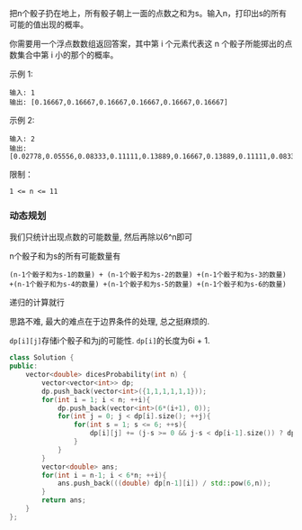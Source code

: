 把n个骰子扔在地上，所有骰子朝上一面的点数之和为s。输入n，打印出s的所有可能的值出现的概率。

 

你需要用一个浮点数数组返回答案，其中第 i 个元素代表这 n 个骰子所能掷出的点数集合中第 i 小的那个的概率。

 

示例 1:
```
输入: 1
输出: [0.16667,0.16667,0.16667,0.16667,0.16667,0.16667]
```
示例 2:
```
输入: 2
输出: [0.02778,0.05556,0.08333,0.11111,0.13889,0.16667,0.13889,0.11111,0.08333,0.05556,0.02778]
```

限制：
```
1 <= n <= 11
```





### 动态规划

我们只统计出现点数的可能数量, 然后再除以6^n即可

n个骰子和为s的所有可能数量有 
```
(n-1个骰子和为s-1的数量) + (n-1个骰子和为s-2的数量) +(n-1个骰子和为s-3的数量) +(n-1个骰子和为s-4的数量) +(n-1个骰子和为s-5的数量) +(n-1个骰子和为s-6的数量)
```

递归的计算就行

思路不难, 最大的难点在于边界条件的处理, 总之挺麻烦的. 

`dp[i][j]`存储i个骰子和为j的可能性. `dp[i]`的长度为6i + 1. 

```c++
class Solution {
public:
    vector<double> dicesProbability(int n) {
        vector<vector<int>> dp;
        dp.push_back(vector<int>({1,1,1,1,1,1}));
        for(int i = 1; i < n; ++i){
            dp.push_back(vector<int>(6*(i+1), 0));
            for(int j = 0; j < dp[i].size(); ++j){
                for(int s = 1; s <= 6; ++s){
                    dp[i][j] += (j-s >= 0 && j-s < dp[i-1].size()) ? dp[i-1][j-s] : 0;
                }
            }
        }
        vector<double> ans;
        for(int i = n-1; i < 6*n; ++i){
            ans.push_back(((double) dp[n-1][i]) / std::pow(6,n));
        }
        return ans;
    }
};
```

